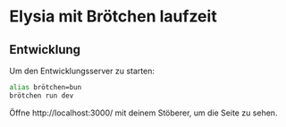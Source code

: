 # Elysia mit Brötchen laufzeit

## Entwicklung
Um den Entwicklungsserver zu starten:
```bash
alias brötchen=bun
brötchen run dev
```

Öffne http://localhost:3000/ mit deinem Stöberer, um die Seite zu sehen.